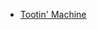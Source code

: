 <style>
@media (prefers-color-scheme: dark) {
  img {
    opacity: .75;
    transition: opacity .5s ease-in-out;
  }
  img:hover {
    opacity: 1;
  }
  body {
    background-color: #242122;
    color: #efefef;
  }
}
</style>

- [Tootin' Machine](./tootin-machine.md)
